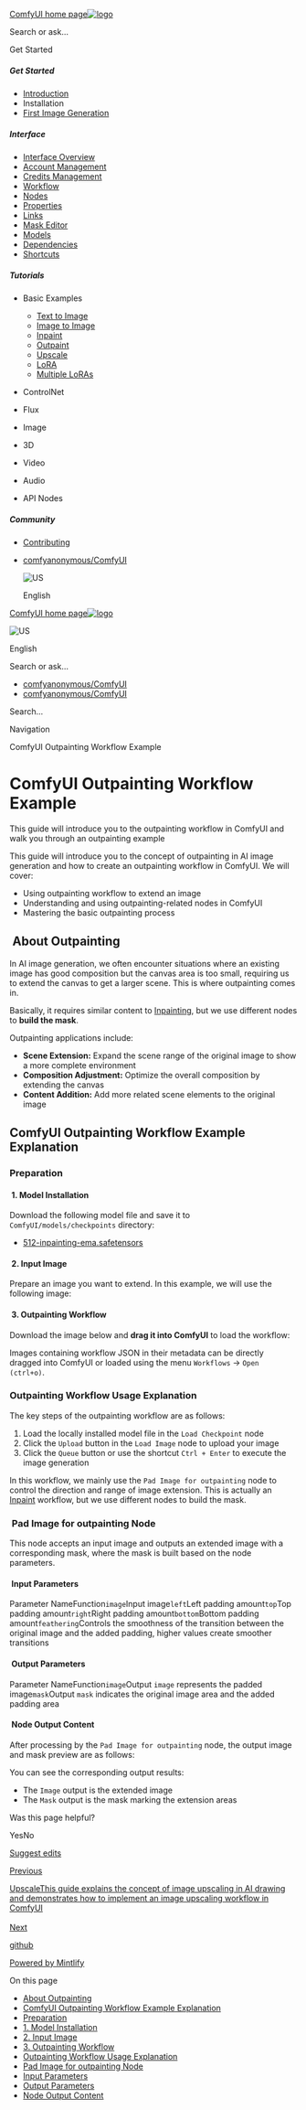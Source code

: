 [ComfyUI home page![logo](https://mintlify.s3.us-west-1.amazonaws.com/dripart/logo.png)](http://docs.comfy.org/)

Search or ask...

Get Started

##### Get Started

- [Introduction](http://docs.comfy.org/get_started/introduction)
- Installation
- [First Image Generation](http://docs.comfy.org/get_started/first_generation)

##### Interface

- [Interface Overview](http://docs.comfy.org/interface/overview)
- [Account Management](http://docs.comfy.org/interface/user)
- [Credits Management](http://docs.comfy.org/interface/credits)
- [Workflow](http://docs.comfy.org/essentials/core-concepts/workflow)
- [Nodes](http://docs.comfy.org/essentials/core-concepts/nodes)
- [Properties](http://docs.comfy.org/essentials/core-concepts/properties)
- [Links](http://docs.comfy.org/essentials/core-concepts/links)
- [Mask Editor](http://docs.comfy.org/interface/maskeditor)
- [Models](http://docs.comfy.org/essentials/core-concepts/models)
- [Dependencies](http://docs.comfy.org/essentials/core-concepts/dependencies)
- [Shortcuts](http://docs.comfy.org/interface/shortcuts)

##### Tutorials

- Basic Examples
  
  - [Text to Image](http://docs.comfy.org/tutorials/basic/text-to-image)
  - [Image to Image](http://docs.comfy.org/tutorials/basic/image-to-image)
  - [Inpaint](http://docs.comfy.org/tutorials/basic/inpaint)
  - [Outpaint](http://docs.comfy.org/tutorials/basic/outpaint)
  - [Upscale](http://docs.comfy.org/tutorials/basic/upscale)
  - [LoRA](http://docs.comfy.org/tutorials/basic/lora)
  - [Multiple LoRAs](http://docs.comfy.org/tutorials/basic/multiple-loras)
- ControlNet
- Flux
- Image
- 3D
- Video
- Audio
- API Nodes

##### Community

- [Contributing](http://docs.comfy.org/community/contributing)

<!--THE END-->

- [comfyanonymous/ComfyUI](https://github.com/comfyanonymous/ComfyUI)
  
  ![US](https://purecatamphetamine.github.io/country-flag-icons/1x1/US.svg)
  
  English

[ComfyUI home page![logo](https://mintlify.s3.us-west-1.amazonaws.com/dripart/logo.png)](http://docs.comfy.org/)

![US](https://purecatamphetamine.github.io/country-flag-icons/1x1/US.svg)

English

Search or ask...

- [comfyanonymous/ComfyUI](https://github.com/comfyanonymous/ComfyUI)
- [comfyanonymous/ComfyUI](https://github.com/comfyanonymous/ComfyUI)

Search...

Navigation

ComfyUI Outpainting Workflow Example

# ComfyUI Outpainting Workflow Example

This guide will introduce you to the outpainting workflow in ComfyUI and walk you through an outpainting example

This guide will introduce you to the concept of outpainting in AI image generation and how to create an outpainting workflow in ComfyUI. We will cover:

- Using outpainting workflow to extend an image
- Understanding and using outpainting-related nodes in ComfyUI
- Mastering the basic outpainting process

## [​](http://docs.comfy.org#about-outpainting) About Outpainting

In AI image generation, we often encounter situations where an existing image has good composition but the canvas area is too small, requiring us to extend the canvas to get a larger scene. This is where outpainting comes in.

Basically, it requires similar content to [Inpainting](http://docs.comfy.org/tutorials/basic/inpaint), but we use different nodes to **build the mask**.

Outpainting applications include:

- **Scene Extension:** Expand the scene range of the original image to show a more complete environment
- **Composition Adjustment:** Optimize the overall composition by extending the canvas
- **Content Addition:** Add more related scene elements to the original image

## [​](http://docs.comfy.org#comfyui-outpainting-workflow-example-explanation) ComfyUI Outpainting Workflow Example Explanation

### [​](http://docs.comfy.org#preparation) Preparation

#### [​](http://docs.comfy.org#1-model-installation) 1. Model Installation

Download the following model file and save it to `ComfyUI/models/checkpoints` directory:

- [512-inpainting-ema.safetensors](https://huggingface.co/stabilityai/stable-diffusion-2-inpainting/blob/main/512-inpainting-ema.safetensors)

#### [​](http://docs.comfy.org#2-input-image) 2. Input Image

Prepare an image you want to extend. In this example, we will use the following image:

#### [​](http://docs.comfy.org#3-outpainting-workflow) 3. Outpainting Workflow

Download the image below and **drag it into ComfyUI** to load the workflow:

Images containing workflow JSON in their metadata can be directly dragged into ComfyUI or loaded using the menu `Workflows` -&gt; `Open (ctrl+o)`.

### [​](http://docs.comfy.org#outpainting-workflow-usage-explanation) Outpainting Workflow Usage Explanation

The key steps of the outpainting workflow are as follows:

1. Load the locally installed model file in the `Load Checkpoint` node
2. Click the `Upload` button in the `Load Image` node to upload your image
3. Click the `Queue` button or use the shortcut `Ctrl + Enter` to execute the image generation

In this workflow, we mainly use the `Pad Image for outpainting` node to control the direction and range of image extension. This is actually an [Inpaint](http://docs.comfy.org/tutorials/basic/inpaint.mdx) workflow, but we use different nodes to build the mask.

### [​](http://docs.comfy.org#pad-image-for-outpainting-node) Pad Image for outpainting Node

This node accepts an input image and outputs an extended image with a corresponding mask, where the mask is built based on the node parameters.

#### [​](http://docs.comfy.org#input-parameters) Input Parameters

Parameter NameFunction`image`Input image`left`Left padding amount`top`Top padding amount`right`Right padding amount`bottom`Bottom padding amount`feathering`Controls the smoothness of the transition between the original image and the added padding, higher values create smoother transitions

#### [​](http://docs.comfy.org#output-parameters) Output Parameters

Parameter NameFunction`image`Output `image` represents the padded image`mask`Output `mask` indicates the original image area and the added padding area

#### [​](http://docs.comfy.org#node-output-content) Node Output Content

After processing by the `Pad Image for outpainting` node, the output image and mask preview are as follows:

You can see the corresponding output results:

- The `Image` output is the extended image
- The `Mask` output is the mask marking the extension areas

Was this page helpful?

YesNo

[Suggest edits](https://github.com/comfy-org/docs/edit/main/tutorials/basic/outpaint.mdx)

[Previous](http://docs.comfy.org/tutorials/basic/inpaint)

[UpscaleThis guide explains the concept of image upscaling in AI drawing and demonstrates how to implement an image upscaling workflow in ComfyUI  
\
Next](http://docs.comfy.org/tutorials/basic/upscale)

[github](https://github.com/comfyanonymous/ComfyUI/)

[Powered by Mintlify](https://mintlify.com/preview-request?utm_campaign=poweredBy&utm_medium=referral&utm_source=docs.comfy.org)

On this page

- [About Outpainting](http://docs.comfy.org#about-outpainting)
- [ComfyUI Outpainting Workflow Example Explanation](http://docs.comfy.org#comfyui-outpainting-workflow-example-explanation)
- [Preparation](http://docs.comfy.org#preparation)
- [1. Model Installation](http://docs.comfy.org#1-model-installation)
- [2. Input Image](http://docs.comfy.org#2-input-image)
- [3. Outpainting Workflow](http://docs.comfy.org#3-outpainting-workflow)
- [Outpainting Workflow Usage Explanation](http://docs.comfy.org#outpainting-workflow-usage-explanation)
- [Pad Image for outpainting Node](http://docs.comfy.org#pad-image-for-outpainting-node)
- [Input Parameters](http://docs.comfy.org#input-parameters)
- [Output Parameters](http://docs.comfy.org#output-parameters)
- [Node Output Content](http://docs.comfy.org#node-output-content)
